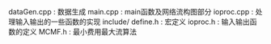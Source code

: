 dataGen.cpp : 数据生成
main.cpp : main函数及网络流构图部分
ioproc.cpp : 处理输入输出的一些函数的实现
include/
	define.h : 宏定义
	ioproc.h : 输入输出函数的定义
	MCMF.h : 最小费用最大流算法
